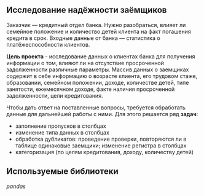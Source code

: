 ## Исследование надёжности заёмщиков

Заказчик — кредитный отдел банка. Нужно разобраться, влияет ли семейное положение и количество детей клиента на факт погашения кредита в срок. Входные данные от банка — статистика о платёжеспособности клиентов.

**Цель проекта** - исследование данных о клиентах банка для получения информации о том, влияют ли на отсутствие просроченной задолженности различные параметры. Массив данных о заемщиках содержит в себе информацию о возрасте клиента, его трудовом стаже, образовании, семейном положении, доходе, количестве детей, типе занятости, ежемесячном доходе, факте наличия просроченной задолженности, цели кредитования.

Чтобы дать ответ на поставленные вопросы, требуется обработать данные для дальнейшей работы с ними. Для этого решается ряд **задач**:

- заполнение пропусков в столбцах 
- изменение типа данных в столбцах
- обработка дубликатов: проведение проверки, повторяются ли в таблице одинаковые заемщики; изменение регистра в столбцах 
- категоризация (по целям кредитования, доходу, количеству детей)


## Используемые библиотеки
*pandas* 
